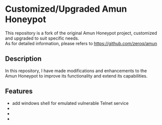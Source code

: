 # Customized/Upgraded Amun Honeypot
This repository is a fork of the original Amun Honeypot project, customized and upgraded to suit specific needs.  
As for detailed information, please refers to https://github.com/zeroq/amun

## Description
In this repository, I have made modifications and enhancements to the Amun Honeypot to improve its functionality and extend its capabilities.

## Features
- add windows shell for emulated vulnerable Telnet service
-
-
-







